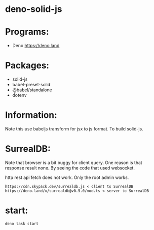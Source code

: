 # deno-solid-js

# Programs:
- Deno https://deno.land

# Packages:
- solid-js
- babel-preset-solid
- @babel/standalone
- dotenv

# Information:
  Note this use babeljs transform for jsx to js format. To build solid-js.

# SurrealDB:
  Note that browser is a bit buggy for client query. One reason is that response result none. By seeing the code that used websocket.

  http rest api fetch does not work. Only the root admin works.

```
https://cdn.skypack.dev/surrealdb.js < client to SurrealDB
https://deno.land/x/surrealdb@v0.5.0/mod.ts < server to SurrealDB
```

# start:
```
deno task start
```


